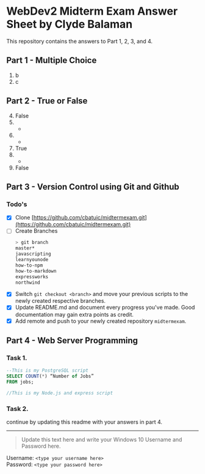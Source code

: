 # WebDev2 Midterm Exam Answer Sheet by Clyde Balaman
This repository contains the answers to Part 1, 2, 3, and 4.

## Part 1 - Multiple Choice
1. b
1. c

## Part 2 - True or False
4. False
5. -
6. -
7. True
8. -
9. False

## Part 3 - Version Control using Git and Github

### Todo's
- [X] Clone [https://github.com/cbatuic/midtermexam.git](https://github.com/cbatuic/midtermexam.git)
- [ ] Create Branches
    ```bash
    > git branch
    master*
    javascripting
    learnyounode
    how-to-npm
    how-to-markdown
    expressworks
    northwind
    ```
- [X] Switch ```git checkout <branch>``` and move your previous scripts to the newly created respective branches.
- [X] Update README.md and document every progress you've made. Good documentation may gain extra points as credit.
- [X] Add remote and push to your newly created repository ```midtermexam```.

## Part 4 - Web Server Programming

### Task 1. 
```sql
--This is my PostgreSQL script
SELECT COUNT(*) “Number of Jobs” 
FROM jobs; 
```
```js
//This is my Node.js and express script

```

### Task 2. 
continue by updating this readme with your answers in part 4.

<hr>

> Update this text here and write your Windows 10 Username and Password here.

Username: ```<type your username here>``` <br>
Password: ```<type your password here>```
